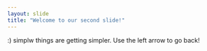 ```yaml
---
layout: slide
title: "Welcome to our second slide!"
---
```

:) simplw things are getting simpler.
Use the left arrow to go back!
